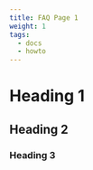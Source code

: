 ```yaml
---
title: FAQ Page 1
weight: 1
tags:
  - docs
  - howto
---
```



# Heading 1

## Heading 2

### Heading 3
